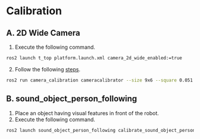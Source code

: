 # Calibration

## A. 2D Wide Camera

1. Execute the following command.
```bash
ros2 launch t_top platform.launch.xml camera_2d_wide_enabled:=true
```
2. Follow the following [steps](http://wiki.ros.org/camera_calibration/Tutorials/MonocularCalibration).
```bash
ros2 run camera_calibration cameracalibrator --size 9x6 --square 0.051 --ros-args -r image:=/camera_2d_wide_full_hd/image -r camera/set_camera_info:=/camera_2d_wide_full_hd/set_camera_info
```

## B. sound_object_person_following

1. Place an object having visual features in front of the robot.
2. Execute the following command.
```bash
ros2 launch sound_object_person_following calibrate_sound_object_person_following.launch.xml
```
